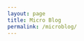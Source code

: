 ```yaml
---
layout: page
title: Micro Blog
permalink: /microblog/
---
```


<style>
    .mt-body {
        padding: 0px;
        background-color: #f6f5ed;
        --mt-color-link: rgb(195, 12, 12);
        --mt-color-bg: #f6f5ed;
        --mt-color-btn-bg: #000;
        margin-bottom: 0;
    }
    .mt-post-counter-bar {
        justify-content: right;
        min-width: 100%;
    }
    .mt-footer {
        display: none;
    }

    .mt-post {
        border-top: 0px;
        border-bottom: 0px;
    }
</style>

<div id="mt-container" class="mt-container">
  <div class="mt-body" role="feed">
    <div class="mt-loading-spinner"></div>
  </div>
</div>

<script>
window.addEventListener("load", () => {
    const myTimeline = new MastodonTimeline.Init({
    instanceUrl: "https://mastodon.social",
    timelineType: "profile",
    userId: "111609027378633433",
    profileName: "@reevik",
    maxNbPostShow: "5",
    });
});
    
</script>